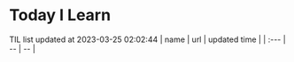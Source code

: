 # Today I Learn 
TIL list updated at 2023-03-25 02:02:44
| name | url | updated time |
| :--- | -- | -- |
